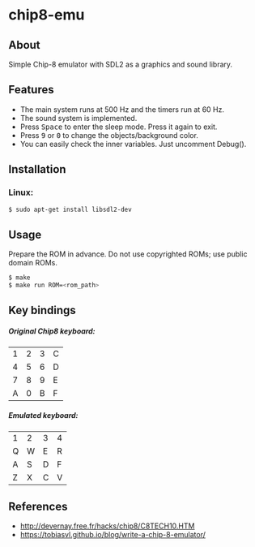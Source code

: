 # chip8-emu

## About

Simple Chip-8 emulator with SDL2 as a graphics and sound library.

## Features

- The main system runs at 500 Hz and the timers run at 60 Hz.
- The sound system is implemented.
- Press <kbd>Space</kbd> to enter the sleep mode. Press it again to exit.
- Press <kbd>9</kbd> or <kbd>0</kbd> to change the objects/background color.
- You can easily check the inner variables. Just uncomment Debug().

## Installation

### Linux:

```sh
$ sudo apt-get install libsdl2-dev
```

## Usage

Prepare the ROM in advance. Do not use copyrighted ROMs; use public domain ROMs.

```sh
$ make
$ make run ROM=<rom_path>
```

## Key bindings

##### Original Chip8 keyboard:

| | | | |
|-|-|-|-|
|1|2|3|C|
|4|5|6|D|
|7|8|9|E|
|A|0|B|F|

##### Emulated keyboard:

| | | | |
|-|-|-|-|
|1|2|3|4|
|Q|W|E|R|
|A|S|D|F|
|Z|X|C|V|

## References
- http://devernay.free.fr/hacks/chip8/C8TECH10.HTM
- https://tobiasvl.github.io/blog/write-a-chip-8-emulator/